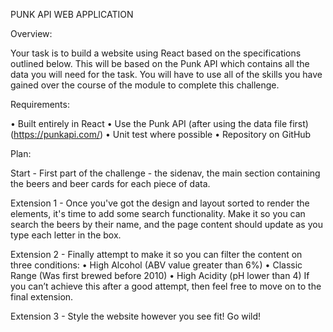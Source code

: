 PUNK API WEB APPLICATION

Overview:

Your task is to build a website using React based on the specifications outlined below. This will be based on the Punk API which contains all the data you will need for the task. You will have to use all of the skills you have gained over the course of the module to complete this challenge.
 
Requirements:

• Built entirely in React
• Use the Punk API (after using the data file first) (https://punkapi.com/)
• Unit test where possible
• Repository on GitHub

Plan:

Start - First part of the challenge - the sidenav, the main section containing the beers and beer cards for each piece of data.

Extension 1 - Once you've got the design and layout sorted to render the elements, it's time to add some search functionality. Make it so you can search the beers by their name, and the page content should update as you type each letter in the box.

Extension 2 - Finally attempt to make it so you can filter the content on three conditions:
• High Alcohol (ABV value greater than 6%)
• Classic Range (Was first brewed before 2010)
• High Acidity (pH lower than 4)
If you can’t achieve this after a good attempt, then feel free to move on to the final extension.

Extension 3 - Style the website however you see fit! Go wild!